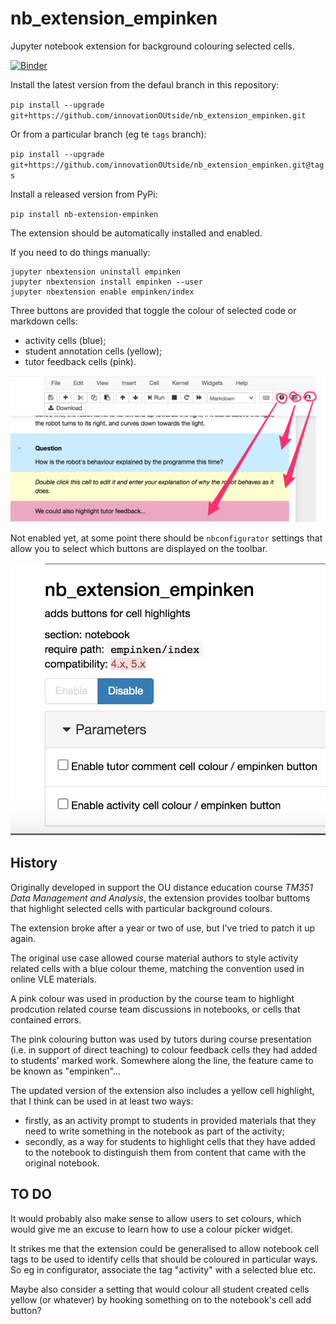 # nb_extension_empinken
Jupyter notebook extension for background colouring selected cells.

[![Binder](https://mybinder.org/badge_logo.svg)](https://mybinder.org/v2/gh/innovationOUtside/nb_extension_empinken/master)

Install the latest version from the defaul branch in this repository:

`pip install --upgrade git+https://github.com/innovationOUtside/nb_extension_empinken.git`

Or from a particular branch (eg te `tags` branch):

`pip install --upgrade git+https://github.com/innovationOUtside/nb_extension_empinken.git@tags`

Install a released version from PyPi:

`pip install nb-extension-empinken`

The extension should be automatically installed and enabled.

If you need to do things manually:


```
jupyter nbextension uninstall empinken
jupyter nbextension install empinken --user
jupyter nbextension enable empinken/index
```


Three buttons are provided that toggle the colour of selected code or markdown cells:

- activity cells (blue);
- student annotation cells (yellow);
- tutor feedback cells (pink).


![](.images/empinken_buttons.png)

Not enabled yet, at some point there should be `nbconfigurator` settings that allow you to select which buttons are displayed on the toolbar.

![](.images/empinken_config.png)


## History

Originally developed in support the OU distance education course *TM351 Data Management and Analysis*, the extension provides toolbar buttoms that highlight selected cells with particular background colours.

The extension broke after a year or two of use, but I've tried to patch it up again.

The original use case allowed course material authors to style activity related cells with a blue colour theme, matching the convention used in online VLE materials.

A pink colour was used in production by the course team to highlight prodcution related course team discussions in notebooks, or cells that contained errors.

The pink colouring button was used by tutors during course presentation (i.e. in support of direct teaching) to colour feedback cells they had added to students' marked work. Somewhere along the line, the feature came to be known as "empinken"... 

The updated version of the extension also includes a yellow cell highlight, that I think can be used in at least two ways:

- firstly, as an activity prompt to students in provided materials that they need to write something in the notebook as part of the activity;
- secondly, as a way for students to highlight cells that they have added to the notebook to distinguish them from content that came with the original notebook.


## TO DO

It would probably also make sense to allow users to set colours, which would give me an excuse to learn how to use a colour picker widget.

It strikes me that the extension could be generalised to allow notebook cell tags to be used to identify cells that should be coloured in particular ways. So eg in configurator, associate the tag "activity" with a selected blue etc.

Maybe also consider a setting that would colour all student created cells yellow (or whatever) by hooking something on to the notebook's cell add button? 
